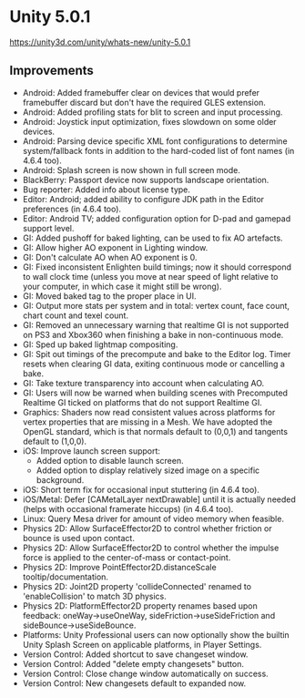 # Unity 5.0.1

https://unity3d.com/unity/whats-new/unity-5.0.1

## Improvements



*   Android: Added framebuffer clear on devices that would prefer framebuffer discard but don't have the required GLES extension.
*   Android: Added profiling stats for blit to screen and input processing.
*   Android: Joystick input optimization, fixes slowdown on some older devices.
*   Android: Parsing device specific XML font configurations to determine system/fallback fonts in addition to the hard-coded list of font names (in 4.6.4 too).
*   Android: Splash screen is now shown in full screen mode.
*   BlackBerry: Passport device now supports landscape orientation.
*   Bug reporter: Added info about license type.
*   Editor: Android; added ability to configure JDK path in the Editor preferences (in 4.6.4 too).
*   Editor: Android TV; added configuration option for D-pad and gamepad support level.
*   GI: Added pushoff for baked lighting, can be used to fix AO artefacts.
*   GI: Allow higher AO exponent in Lighting window.
*   GI: Don't calculate AO when AO exponent is 0.
*   GI: Fixed inconsistent Enlighten build timings; now it should correspond to wall clock time (unless you move at near speed of light relative to your computer, in which case it might still be wrong).
*   GI: Moved baked tag to the proper place in UI.
*   GI: Output more stats per system and in total: vertex count, face count, chart count and texel count.
*   GI: Removed an unnecessary warning that realtime GI is not supported on PS3 and Xbox360 when finishing a bake in non-continuous mode.
*   GI: Sped up baked lightmap compositing.
*   GI: Spit out timings of the precompute and bake to the Editor log. Timer resets when clearing GI data, exiting continuous mode or cancelling a bake.
*   GI: Take texture transparency into account when calculating AO.
*   GI: Users will now be warned when building scenes with Precomputed Realtime GI ticked on platforms that do not support Realtime GI.
*   Graphics: Shaders now read consistent values across platforms for vertex properties that are missing in a Mesh. We have adopted the OpenGL standard, which is that normals default to (0,0,1) and tangents default to (1,0,0).
*   iOS: Improve launch screen support:
    *   Added option to disable launch screen.
    *   Added option to display relatively sized image on a specific background.
*   iOS: Short term fix for occasional input stuttering (in 4.6.4 too).
*   iOS/Metal: Defer \[CAMetalLayer nextDrawable\] until it is actually needed (helps with occasional framerate hiccups) (in 4.6.4 too).
*   Linux: Query Mesa driver for amount of video memory when feasible.
*   Physics 2D: Allow SurfaceEffector2D to control whether friction or bounce is used upon contact.
*   Physics 2D: Allow SurfaceEffector2D to control whether the impulse force is applied to the center-of-mass or contact-point.
*   Physics 2D: Improve PointEffector2D.distanceScale tooltip/documentation.
*   Physics 2D: Joint2D property 'collideConnected' renamed to 'enableCollision' to match 3D physics.
*   Physics 2D: PlatformEffector2D property renames based upon feedback: oneWay->useOneWay, sideFriction->useSideFriction and sideBounce->useSideBounce.
*   Platforms: Unity Professional users can now optionally show the builtin Unity Splash Screen on applicable platforms, in Player Settings.
*   Version Control: Added shortcut to save changeset window.
*   Version Control: Added "delete empty changesets" button.
*   Version Control: Close change window automatically on success.
*   Version Control: New changesets default to expanded now.